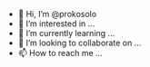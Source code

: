 - 👋 Hi, I’m @prokosolo
- 👀 I’m interested in ...
- 🌱 I’m currently learning ...
- 💞️ I’m looking to collaborate on ...
- 📫 How to reach me ...

<!---
prokosolo/prokosolo is a ✨ special ✨ repository because its `README.md` (this file) appears on your GitHub profile.
You can click the Preview link to take a look at your changes.
--->
